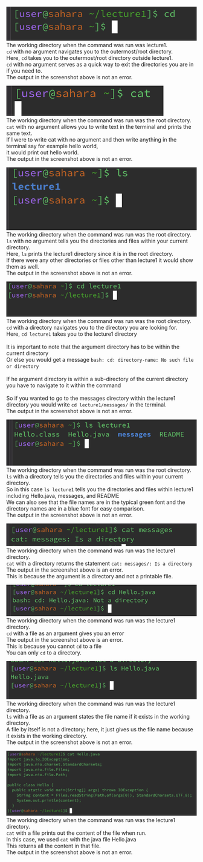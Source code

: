 ![Image](cd-no-arg.png)\
The working directory when the command was run was lecture1. <br>
`cd` with no argument navigates you to the outermost/root directory. <br>
Here, `cd` takes you to the outermost/root directory outside lecture1. <br>
`cd` with no argument serves as a quick way to exit the directories you are in if you need to. <br>
The output in the screenshot above is not an error.


![Image](cat-no-arg.png)\
The working directory when the command was run was the root directory. <br>
`cat` with no argument allows you to write text in the terminal and prints the same text. <br>
If I were to write cat with no argument and then write anything in the terminal say for example hello world, <br> it would print out hello world.<br>
The output in the screenshot above is not an error.



![Image](ls-no-arg.png)\
The working directory when the command was run was the root directory. <br>
`ls` with no argument tells you the directories and files within your current directory. <br>
Here, `ls` prints the lecture1 directory since it is in the root directory. <br>
If there were any other directories or files other than lecture1 it would show them as well. <br>
The output in the screenshot above is not an error.




![Image](cd-directory.png)\
The working directory when the command was run was the root directory. <br>
`cd` with a directory navigates you to the directory you are looking for. <br>
Here, `cd lecture1` takes you to the lecture1 directory <br><br>
It is important to note that the argument directory has to be within the current directory <br>
Or else you would get a message `bash: cd: directory-name: No such file or directory` <br><br>
If he argument directory is within a sub-directory of the current directory you have to navigate to it within the command <br><br>
So if you wanted to go to the messages directory within the lecture1 directory you would write `cd lecture1/messages/` in the terminal.<br>
The output in the screenshot above is not an error.



![Image](ls-directory.png)\
The working directory when the command was run was the root directory. <br>
`ls` with a directory tells you the directories and files within your current directory. <br>
So in this case `ls lecture1` tells you the directories and files within lecture1 including Hello.java, messages, and README <br>
We can also see that the file names are in the typical green font and the directory names are in a blue font for easy comparison. <br>
The output in the screenshot above is not an error.


![Image](cat-directory.png)\
The working directory when the command was run was the lecture1 directory. <br>
`cat` with a directory returns the statement `cat: messages/: Is a directory` <br>
The output in the screenshot above is an error. <br>
This is because the argument is a directory and not a printable file. <br>



![Image](cd-file.png)\
The working directory when the command was run was the lecture1 directory. <br>
`cd` with a file as an argument gives you an error <br>
The output in the screenshot above is an error. <br>
This is because you cannot `cd` to a file <br>
You can only `cd` to a directory.<br>



![Image](ls-file.png)\
The working directory when the command was run was the lecture1 directory. <br>
`ls` with a file as an argument states the file name if it exists in the working directory. <br>
A file by itself is not a directory; here, it just gives us the file name because it exists in the working directory. 
<br>
The output in the screenshot above is not an error.


![Image](cat-file.png)\
The working directory when the command was run was the lecture1 directory. <br>
`cat` with a file prints out the content of the file when run. <br>
In this case, we used `cat` with the java file Hello.java <br>
This returns all the content in that file. <br>
The output in the screenshot above is not an error.

